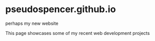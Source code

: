 # pseudospencer.github.io
perhaps my new website

This page showcases some of my recent web development projects
